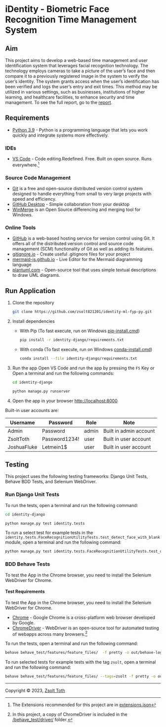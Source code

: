 
# iDentity - Biometric Face Recognition Time Management System

## Aim

This project aims to develop a web-based time management and user identification system that leverages facial recognition technology. The technology employs cameras to take a picture of the user’s face and then compare it to a previously registered image in the system to verify the user’s identity. The system grants access when the user’s identification has been verified and logs the user’s entry and exit times. This method may be utilized in various settings, such as businesses, institutions of higher learning, and healthcare facilities, to enhance security and time management. To see the full report, go to the [report](./docs/report.pdf).

## Requirements

- [Python 3.9](https://www.python.org/downloads/) - Python is a programming language that lets you work quickly and integrate systems more effectively.

### IDEs

- [VS Code](https://code.visualstudio.com/) - Code editing.Redefined. Free. Built on open source. Runs everywhere.[^vs-code]

[^vs-code]: The Extensions recommended for this project are in [extensions.json](./.vscode/extensions.json)

### Source Code Management

- [Git](https://git-scm.com/) is a free and open-source distributed version control system designed to handle everything from small to very large projects with speed and efficiency.
- [GitHub Desktop](https://desktop.github.com/) - Simple collaboration from your desktop
- [WinMerge](https://winmerge.org/) is an Open Source differencing and merging tool for Windows.


### Online Tools

- [GitHub](https://www.github.com) is a web-based hosting service for version control using Git. It offers all of the distributed version control and source code management (SCM) functionality of Git as well as adding its features.
- [gitignore.io](https://www.toptal.com/developers/gitignore) - Create useful .gitignore files for your project
- [mermaid-js.github.io](https://mermaid-js.github.io/mermaid-live-editor) - Live Editor for the Mermaid diagramming language
- [plantuml.com](https://plantuml.com/) - Open-source tool that uses simple textual descriptions to draw UML diagrams.

## Run Application

1. Clone the repository

    ```bash
    git clone https://github.com/zsolt821201/identity-ml-fyp-py.git
    ```

2. Install dependencies
    - With Pip (To fast execute, run on Windows [pip-install.cmd](./pip-install.cmd))

        ```bash
        pip install -r identity-django/requirements.txt
        ```

    - With conda (To fast execute, run on Windows [conda-install.cmd](./conda-install.cmd))

        ```bash
        conda install --file identity-django/requirements.txt
        ```

3. Run the app
    Open VS Code and run the app by pressing the `F5` Key or  
    Open a terminal and run the following commands:

    ```bash
    cd identity-django
    ```

    ```bash
    python manage.py runserver
    ```

4. Open the app in your browser
    <http://localhost:8000>

Built-in user accounts are:

| Username       | Password       | Role  | Note                             |
|----------------|----------------|-------|----------------------------------|
| Admin          | Password       | admin | Built in admin account           |
| ZsoltToth      | Password1234!  | user  | Built in user account            |
| JoshuaFluke    | Letmein1$      | user  | Built in user account            |

## Testing

This project uses the following testing frameworks: Django Unit Tests, Behave BDD Tests, and Selenium WebDriver.

### Run Django Unit Tests

To run the tests, open a terminal and run the following command:

```bash
cd identity-django
```

```bash
python manage.py test identity.tests
```

To run a select test for example tests in the `identity.tests.FaceRecognitionUtilityTests.test_detect_face_with_blank` module, open a terminal and run the following command:

```bash
python manage.py test identity.tests.FaceRecognitionUtilityTests.test_detect_face_with_blank
```

### BDD Behave Tests

To test the App in the Chrome browser, you need to install the Selenium WebDriver for Chrome.

#### Test Requirements

To test the App in the Chrome browser, you need to install the Selenium WebDriver for Chrome.

- [Chrome](https://www.google.com/chrome/) - Google Chrome is a cross-platform web browser developed by Google.
- [ChromeDriver](https://sites.google.com/chromium.org/driver/?pli=1) - WebDriver is an open-source tool for automated testing of webapps across many browsers.[^chrome-driver]

[^chrome-driver]: In this project, a copy of ChromeDriver is included in the [/behave_test/driver/](../behave_test/driver/) folder.

To run the tests, open a terminal and run the following command:

```bash
behave behave_test/features/feature_files/  -f pretty -o out/behave-logs/all.txt
```

To run selected tests for example tests with the tag `zsolt`, open a terminal and run the following command:

```bash
behave behave_test/features/feature_files/ --tags=zsolt -f pretty -o out/behave-logs/zsolt.txt
```

---
Copyright &copy; 2023, [Zsolt Toth](https://github.com/Zsolt821201/iDentity-ml-fyp-py)
